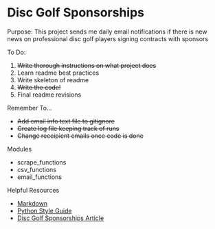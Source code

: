 # Disc Golf Sponsorships

Purpose: This project sends me daily email notifications if there is new news on professional disc golf players signing contracts with sponsors

To Do:
1. ~~Write thorough instructions on what project does~~
2. Learn readme best practices
3. Write skeleton of readme   
4. ~~Write the code!~~
5. Final readme revisions

Remember To...
- ~~Add email info text file to gitignore~~
- ~~Create log file keeping track of runs~~
- ~~Change receipient emails once code is done~~

Modules
- scrape_functions
- csv_functions
- email_functions

Helpful Resources
 - [Markdown](https://www.markdownguide.org/cheat-sheet/)
 - [Python Style Guide](https://www.python.org/dev/peps/pep-0008/)
 - [Disc Golf Sponsorships Article](https://discgolf.ultiworld.com/2020/11/02/2021-player-sponsorship-tracker/)
